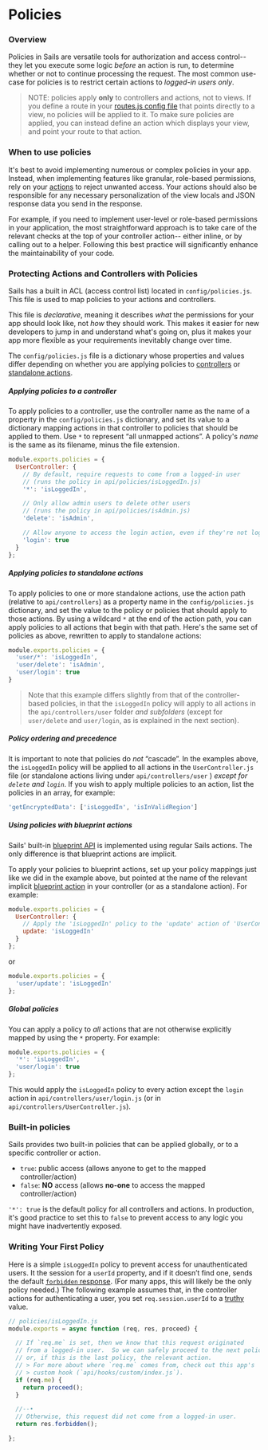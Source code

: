 # Policies
### Overview

Policies in Sails are versatile tools for authorization and access control-- they let you execute some logic _before_ an action is run, to determine whether or not to continue processing the request.  The most common use-case for policies is to restrict certain actions to _logged-in users only_.

> NOTE: policies apply **only** to controllers and actions, not to views.  If you define a route in your [routes.js config file](http://sailsjs.com/documentation/reference/configuration/sails-config-routes) that points directly to a view, no policies will be applied to it.  To make sure policies are applied, you can instead define an action which displays your view, and point your route to that action. &nbsp;

### When to use policies

It's best to avoid implementing numerous or complex policies in your app.  Instead, when implementing features like granular, role-based permissions, rely on your [actions](http://sailsjs.com/docs/concepts/controllers) to reject unwanted access.  Your actions should also be responsible for any necessary personalization of the view locals and JSON response data you send in the response.

For example, if you need to implement user-level or role-based permissions in your application, the most straightforward approach is to take care of the relevant checks at the top of your controller action-- either inline, or by calling out to a helper.  Following this best practice will significantly enhance the maintainability of your code.

### Protecting Actions and Controllers with Policies

Sails has a built in ACL (access control list) located in `config/policies.js`.  This file is used to map policies to your actions and controllers.

This file is  *declarative*, meaning it describes *what* the permissions for your app should look like, not *how* they should work.  This makes it easier for new developers to jump in and understand what's going on, plus it makes your app more flexible as your requirements inevitably change over time.

The `config/policies.js` file is a dictionary whose properties and values differ depending on whether you are applying policies to [controllers](http://sailsjs.com/documentation/concepts/actions-and-controllers#?controllers) or [standalone actions](http://sailsjs.com/documentation/concepts/actions-and-controllers#?standalone-actions).

##### Applying policies to a controller

To apply policies to a controller, use the controller name as the name of a property in the  `config/policies.js` dictionary, and set its value to a dictionary mapping actions in that controller to policies that should be applied to them.  Use `*` to represent &ldquo;all unmapped actions&rdquo;.  A policy's _name_ is the same as its filename, minus the file extension.

```js
module.exports.policies = {
  UserController: {
    // By default, require requests to come from a logged-in user
    // (runs the policy in api/policies/isLoggedIn.js)
    '*': 'isLoggedIn',

    // Only allow admin users to delete other users
    // (runs the policy in api/policies/isAdmin.js)
    'delete': 'isAdmin',

    // Allow anyone to access the login action, even if they're not logged in.
    'login': true
  }
};
```

##### Applying policies to standalone actions

To apply policies to one or more standalone actions, use the action path (relative to `api/controllers`) as a property name in the `config/policies.js` dictionary, and set the value to the policy or policies that should apply to those actions.  By using a wildcard `*` at the end of the action path, you can apply policies to all actions that begin with that path.  Here's the same set of policies as above, rewritten to apply to standalone actions:

```js
module.exports.policies = {
  'user/*': 'isLoggedIn',
  'user/delete': 'isAdmin',
  'user/login': true
}
```

> Note that this example differs slightly from that of the controller-based policies, in that the `isLoggedIn` policy will apply to all actions in the `api/controllers/user` folder _and subfolders_ (except for `user/delete` and `user/login`, as is explained in the next section).

##### Policy ordering and precedence

It is important to note that policies do _not_ &ldquo;cascade&rdquo;.  In the examples above, the `isLoggedIn` policy will be applied to all actions in the `UserController.js` file (or standalone actions living under `api/controllers/user` ) _except for `delete` and `login`_.  If you wish to apply multiple policies to an action, list the policies in an array, for example:

```javascript
'getEncryptedData': ['isLoggedIn', 'isInValidRegion']
```

##### Using policies with blueprint actions

Sails' built-in [blueprint API](http://sailsjs.com/documentation/concepts/blueprints) is implemented using regular Sails actions.  The only difference is that blueprint actions are implicit.

To apply your policies to blueprint actions, set up your policy mappings just like we did in the example above, but pointed at the name of the relevant implicit [blueprint action](http://sailsjs.com/documentation/concepts/blueprints/blueprint-actions) in your controller (or as a standalone action).  For example:
```js
module.exports.policies = {
  UserController: {
    // Apply the 'isLoggedIn' policy to the 'update' action of 'UserController'
    update: 'isLoggedIn'
  }
};
```
or
```js
module.exports.policies = {
  'user/update': 'isLoggedIn'
};
```

##### Global policies

You can apply a policy to _all_ actions that are not otherwise explicitly mapped by using the `*` property.  For example:

```js
module.exports.policies = {
  '*': 'isLoggedIn',
  'user/login': true
};
```
This would apply the `isLoggedIn` policy to every action except the `login` action in `api/controllers/user/login.js` (or in `api/controllers/UserController.js`).

### Built-in policies
Sails provides two built-in policies that can be applied globally, or to a specific controller or action.
  + `true`: public access  (allows anyone to get to the mapped controller/action)
  + `false`: **NO** access (allows **no-one** to access the mapped controller/action)

 `'*': true` is the default policy for all controllers and actions.  In production, it's good practice to set this to `false` to prevent access to any logic you might have inadvertently exposed.


### Writing Your First Policy

Here is a simple `isLoggedIn` policy to prevent access for unauthenticated users. It the session for a `userId` property, and if it doesn&rsquo;t find one, sends the default [`forbidden` response](http://sailsjs.com/documentation/concepts/extending-sails/custom-responses/default-responses#?resforbidden). (For many apps, this will likely be the only policy needed.) The following example assumes that, in the controller actions for authenticating a user, you set `req.session.userId` to a [truthy](https://developer.mozilla.org/en-US/docs/Glossary/Truthy) value.

```javascript
// policies/isLoggedIn.js
module.exports = async function (req, res, proceed) {

  // If `req.me` is set, then we know that this request originated
  // from a logged-in user.  So we can safely proceed to the next policy--
  // or, if this is the last policy, the relevant action.
  // > For more about where `req.me` comes from, check out this app's
  // > custom hook (`api/hooks/custom/index.js`).
  if (req.me) {
    return proceed();
  }

  //--•
  // Otherwise, this request did not come from a logged-in user.
  return res.forbidden();

};
```




<docmeta name="displayName" value="Policies">
<docmeta name="nextUpLink" value="/documentation/concepts/helpers">
<docmeta name="nextUpName" value="Helpers">
